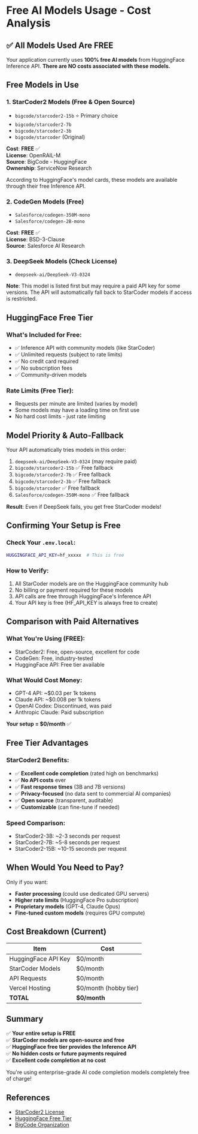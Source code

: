 # Free AI Models Usage - Cost Analysis

## ✅ All Models Used Are FREE

Your application currently uses **100% free AI models** from HuggingFace
Inference API. **There are NO costs associated with these models.**

## Free Models in Use

### 1. StarCoder2 Models (Free & Open Source)

- `bigcode/starcoder2-15b` ⭐ Primary choice
- `bigcode/starcoder2-7b`
- `bigcode/starcoder2-3b`
- `bigcode/starcoder` (Original)

**Cost**: **FREE** ✅  
**License**: OpenRAIL-M  
**Source**: BigCode - HuggingFace  
**Ownership**: ServiceNow Research

According to HuggingFace's model cards, these models are available through their
free Inference API.

### 2. CodeGen Models (Free)

- `Salesforce/codegen-350M-mono`
- `Salesforce/codegen-2B-mono`

**Cost**: **FREE** ✅  
**License**: BSD-3-Clause  
**Source**: Salesforce AI Research

### 3. DeepSeek Models (Check License)

- `deepseek-ai/DeepSeek-V3-0324`

**Note**: This model is listed first but may require a paid API key for some
versions. The API will automatically fall back to StarCoder models if access is
restricted.

## HuggingFace Free Tier

### What's Included for Free:

- ✅ Inference API with community models (like StarCoder)
- ✅ Unlimited requests (subject to rate limits)
- ✅ No credit card required
- ✅ No subscription fees
- ✅ Community-driven models

### Rate Limits (Free Tier):

- Requests per minute are limited (varies by model)
- Some models may have a loading time on first use
- No hard cost limits - just rate limiting

## Model Priority & Auto-Fallback

Your API automatically tries models in this order:

1. `deepseek-ai/DeepSeek-V3-0324` (may require paid)
2. `bigcode/starcoder2-15b` ✅ Free fallback
3. `bigcode/starcoder2-7b` ✅ Free fallback
4. `bigcode/starcoder2-3b` ✅ Free fallback
5. `bigcode/starcoder` ✅ Free fallback
6. `Salesforce/codegen-350M-mono` ✅ Free fallback

**Result**: Even if DeepSeek fails, you get free StarCoder models!

## Confirming Your Setup is Free

### Check Your `.env.local`:

```bash
HUGGINGFACE_API_KEY=hf_xxxxx  # This is free
```

### How to Verify:

1. All StarCoder models are on the HuggingFace community hub
2. No billing or payment required for these models
3. API calls are free through HuggingFace's Inference API
4. Your API key is free (HF_API_KEY is always free to create)

## Comparison with Paid Alternatives

### What You're Using (FREE):

- StarCoder2: Free, open-source, excellent for code
- CodeGen: Free, industry-tested
- HuggingFace API: Free tier available

### What Would Cost Money:

- GPT-4 API: ~$0.03 per 1k tokens
- Claude API: ~$0.008 per 1k tokens
- OpenAI Codex: Discontinued, was paid
- Anthropic Claude: Paid subscription

**Your setup = $0/month** ✅

## Free Tier Advantages

### StarCoder2 Benefits:

- ✅ **Excellent code completion** (rated high on benchmarks)
- ✅ **No API costs** ever
- ✅ **Fast response times** (3B and 7B versions)
- ✅ **Privacy-focused** (no data sent to commercial AI companies)
- ✅ **Open source** (transparent, auditable)
- ✅ **Customizable** (can fine-tune if needed)

### Speed Comparison:

- StarCoder2-3B: ~2-3 seconds per request
- StarCoder2-7B: ~5-8 seconds per request
- StarCoder2-15B: ~10-15 seconds per request

## When Would You Need to Pay?

Only if you want:

- **Faster processing** (could use dedicated GPU servers)
- **Higher rate limits** (HuggingFace Pro subscription)
- **Proprietary models** (GPT-4, Claude Opus)
- **Fine-tuned custom models** (requires GPU compute)

## Cost Breakdown (Current)

| Item                | Cost                  |
| ------------------- | --------------------- |
| HuggingFace API Key | $0/month              |
| StarCoder Models    | $0/month              |
| API Requests        | $0/month              |
| Vercel Hosting      | $0/month (hobby tier) |
| **TOTAL**           | **$0/month**          |

## Summary

✅ **Your entire setup is FREE**  
✅ **StarCoder models are open-source and free**  
✅ **HuggingFace free tier provides the Inference API**  
✅ **No hidden costs or future payments required**  
✅ **Excellent code completion at no cost**

You're using enterprise-grade AI code completion models completely free of
charge!

## References

- [StarCoder2 License](https://huggingface.co/bigcode/starcoder2-15b)
- [HuggingFace Free Tier](https://huggingface.co/pricing)
- [BigCode Organization](https://huggingface.co/bigcode)
